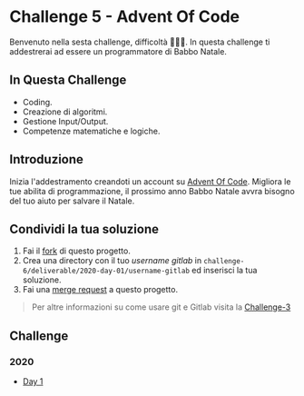 [aoc]: https://adventofcode.com
[aoc-2021-day-01]: https://adventofcode.com/2020/day/1
[fork-gitlab]: https://docs.gitlab.com/ee/user/project/repository/forking_workflow.html
[merge-request-gitlab]: https://docs.gitlab.com/ee/user/project/merge_requests/creating_merge_requests.html
[dir-challenge-3]: ../challenge-3

# Challenge 5 - Advent Of Code

Benvenuto nella sesta challenge, difficoltà 🤕➕➕.
In questa challenge ti addestrerai ad essere un programmatore di Babbo Natale.

## In Questa Challenge

- Coding.
- Creazione di algoritmi.
- Gestione Input/Output.
- Competenze matematiche e logiche.

## Introduzione

Inizia l'addestramento creandoti un account su [Advent Of Code][aoc]. Migliora le tue abilita di programmazione, il prossimo anno Babbo Natale avvra bisogno del tuo aiuto per salvare il Natale.

## Condividi la tua soluzione

1. Fai il [fork][fork-gitlab] di questo progetto.
2. Crea una directory con il tuo _username gitlab_ in `challenge-6/deliverable/2020-day-01/username-gitlab` ed inserisci la tua soluzione.
3. Fai una [merge request][merge-request-gitlab] a questo progetto.

> Per altre informazioni su come usare git e Gitlab visita la [Challenge-3][dir-challenge-3]

## Challenge

### 2020

- [Day 1][aoc-2021-day-01]
